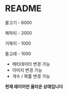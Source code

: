 # README

물고기 - 6000

해파리 - 2000

거북이 - 1000

돌고래 - 1000



- 메타데이터 변경 가능
- 이미지 변경 가능
- 개수 / 확률 변경 가능



**현재 레이어만 올라온 상태입니다**

